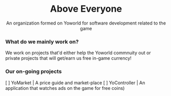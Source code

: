 <div align="center">
    <h1>Above Everyone</h1>
    <p>An organization formed on Yoworld for software development related to the game<p>
</div>

### What do we mainly work on?

We work on projects that'd either help the Yoworld commnuity out or private projects that will get/earn us free in-game currency!

### Our on-going projects

[ ] YoMarket | A price guide and market-place
[ ] YoController | An application that watches ads on the game for free coins)
